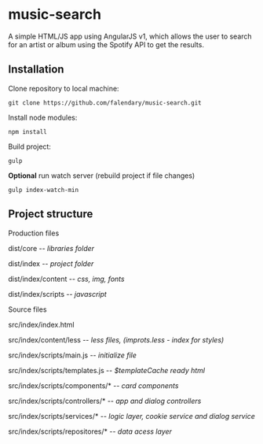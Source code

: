 # music-search
A simple HTML/JS app using AngularJS v1, which allows the user to search for an artist or album using the Spotify API to get the results.

## Installation
Clone repository to local machine:

`git clone https://github.com/falendary/music-search.git`

Install node modules:

`npm install`

Build project:

`gulp`

**Optional** run watch server (rebuild project if file changes)

`gulp index-watch-min`

## Project structure

Production files

dist/core  -- *libraries folder*

dist/index -- *project folder*

dist/index/content -- *css, img, fonts*

dist/index/scripts -- *javascript*

Source files

src/index/index.html

src/index/content/less -- *less files, (improts.less - index for styles)*

src/index/scripts/main.js  -- *initialize file*

src/index/scripts/templates.js  -- *$templateCache ready html*

src/index/scripts/components/* -- *card components*

src/index/scripts/controllers/* -- *app and dialog controllers*

src/index/scripts/services/* -- *logic layer, cookie service and dialog service*

src/index/scripts/repositores/* -- *data acess layer*
